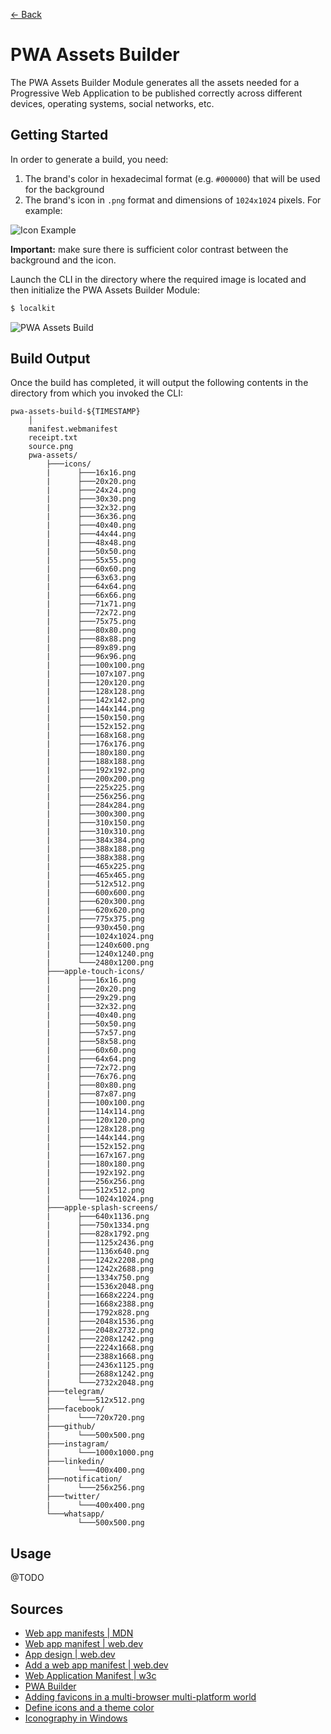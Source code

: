[<- Back](../../../README.md)

# PWA Assets Builder

The PWA Assets Builder Module generates all the assets needed for a Progressive Web Application to be published correctly across different devices, operating systems, social networks, etc.



## Getting Started

In order to generate a build, you need:

1. The brand's color in hexadecimal format (e.g. `#000000`) that will be used for the background
2. The brand's icon in `.png` format and dimensions of `1024x1024` pixels. For example:

![Icon Example](./source.png)

**Important:** make sure there is sufficient color contrast between the background and the icon.

Launch the CLI in the directory where the required image is located and then initialize the PWA Assets Builder Module:

```bash
$ localkit
```

![PWA Assets Build](./pwa-assets-build.png)



## Build Output

Once the build has completed, it will output the following contents in the directory from which you invoked the CLI:

```
pwa-assets-build-${TIMESTAMP}
    │
    manifest.webmanifest
    receipt.txt
    source.png
    pwa-assets/
        ├───icons/
        |      ├───16x16.png
        |      ├───20x20.png
        |      ├───24x24.png
        |      ├───30x30.png
        |      ├───32x32.png
        |      ├───36x36.png
        |      ├───40x40.png
        |      ├───44x44.png
        |      ├───48x48.png
        |      ├───50x50.png
        |      ├───55x55.png
        |      ├───60x60.png
        |      ├───63x63.png
        |      ├───64x64.png
        |      ├───66x66.png
        |      ├───71x71.png
        |      ├───72x72.png
        |      ├───75x75.png
        |      ├───80x80.png
        |      ├───88x88.png
        |      ├───89x89.png
        |      ├───96x96.png
        |      ├───100x100.png
        |      ├───107x107.png
        |      ├───120x120.png
        |      ├───128x128.png
        |      ├───142x142.png
        |      ├───144x144.png
        |      ├───150x150.png
        |      ├───152x152.png
        |      ├───168x168.png
        |      ├───176x176.png
        |      ├───180x180.png
        |      ├───188x188.png
        |      ├───192x192.png
        |      ├───200x200.png
        |      ├───225x225.png
        |      ├───256x256.png
        |      ├───284x284.png
        |      ├───300x300.png
        |      ├───310x150.png
        |      ├───310x310.png
        |      ├───384x384.png
        |      ├───388x188.png
        |      ├───388x388.png
        |      ├───465x225.png
        |      ├───465x465.png
        |      ├───512x512.png
        |      ├───600x600.png
        |      ├───620x300.png
        |      ├───620x620.png
        |      ├───775x375.png
        |      ├───930x450.png
        |      ├───1024x1024.png
        |      ├───1240x600.png
        |      ├───1240x1240.png
        |      └───2480x1200.png
        ├───apple-touch-icons/
        |      ├───16x16.png
        |      ├───20x20.png
        |      ├───29x29.png
        |      ├───32x32.png
        |      ├───40x40.png
        |      ├───50x50.png
        |      ├───57x57.png
        |      ├───58x58.png
        |      ├───60x60.png
        |      ├───64x64.png
        |      ├───72x72.png
        |      ├───76x76.png
        |      ├───80x80.png
        |      ├───87x87.png
        |      ├───100x100.png
        |      ├───114x114.png
        |      ├───120x120.png
        |      ├───128x128.png
        |      ├───144x144.png
        |      ├───152x152.png
        |      ├───167x167.png
        |      ├───180x180.png
        |      ├───192x192.png
        |      ├───256x256.png
        |      ├───512x512.png
        |      └───1024x1024.png
        ├───apple-splash-screens/
        |      ├───640x1136.png
        |      ├───750x1334.png
        |      ├───828x1792.png
        |      ├───1125x2436.png
        |      ├───1136x640.png
        |      ├───1242x2208.png
        |      ├───1242x2688.png
        |      ├───1334x750.png
        |      ├───1536x2048.png
        |      ├───1668x2224.png
        |      ├───1668x2388.png
        |      ├───1792x828.png
        |      ├───2048x1536.png
        |      ├───2048x2732.png
        |      ├───2208x1242.png
        |      ├───2224x1668.png
        |      ├───2388x1668.png
        |      ├───2436x1125.png
        |      ├───2688x1242.png
        |      └───2732x2048.png
        ├───telegram/
        |      └───512x512.png
        ├───facebook/
        |      └───720x720.png
        ├───github/
        |      └───500x500.png
        ├───instagram/
        |      └───1000x1000.png
        ├───linkedin/
        |      └───400x400.png
        ├───notification/
        |      └───256x256.png
        ├───twitter/
        |      └───400x400.png
        └───whatsapp/
               └───500x500.png
```



## Usage

@TODO



## Sources

- [Web app manifests | MDN](https://developer.mozilla.org/en-US/docs/Web/Manifest)
- [Web app manifest | web.dev](https://web.dev/learn/pwa/web-app-manifest)
- [App design | web.dev](https://web.dev/learn/pwa/app-design#display_modes)
- [Add a web app manifest | web.dev](https://web.dev/articles/add-manifest)
- [Web Application Manifest | w3c](https://w3c.github.io/manifest/)
- [PWA Builder](https://www.pwabuilder.com/)
- [Adding favicons in a multi-browser multi-platform world](https://mobiforge.com/design-development/adding-favicons-in-a-multi-browser-multi-platform-world)
- [Define icons and a theme color](https://learn.microsoft.com/en-us/microsoft-edge/progressive-web-apps-chromium/how-to/icon-theme-color)
- [Iconography in Windows](https://learn.microsoft.com/en-us/windows/apps/design/style/iconography/overview)